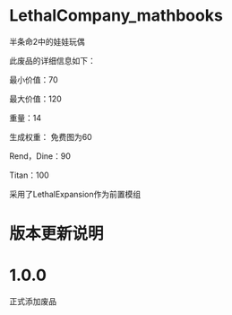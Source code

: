 # LethalCompany_mathbooks

半条命2中的娃娃玩偶

此废品的详细信息如下：

最小价值：70

最大价值：120

重量：14

生成权重：
免费图为60

Rend，Dine：90

Titan：100

采用了LethalExpansion作为前置模组


# 版本更新说明

# 1.0.0

正式添加废品